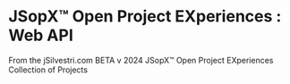 ﻿
# JSopX™ Open Project EXperiences : Web API

From the ﻿jSilvestri.com BETA v 2024 JSopX™ Open Project EXperiences Collection of Projects

<!-- START JSOPX NOVA DOCX HEADER

includeType: Template
workflowState: Is Production Ready
group: README
toc: true
isProductionReady: true

should be removed in final render document

END JSOPX NOVA DOCX HEADER -->